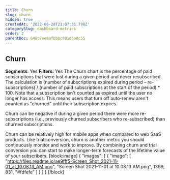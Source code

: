 ```yaml
---
title: Churn
slug: churn
hidden: true
createdAt: '2022-06-28T21:07:31.798Z'
categorySlug: dashboard-metrics
order: 2
parentDoc: 648c7ee8afbbbc001d6a0c55
---
```

## Churn
**Segments**: Yes
**Filters:** Yes
The Churn chart is the percentage of paid subscriptions that were lost during a given period and never resubscribed. The calculation is (number of subscriptions expired during period – re-subscriptions) / (number of paid subscriptions at the start of the period) * 100. Note that a subscription isn't counted as expired until the user no longer has access. This means users that turn off auto-renew aren't counted as "churned" until their subscription expires.

Churn can be negative if during a given period there were more re-subscriptions (i.e., previously churned subscribers who re-subscribed) than churned subscriptions.

Churn can be relatively high for mobile apps when compared to web SaaS products. Like trial conversion, churn is another metric you should continuously monitor and work to improve. By combining churn and trial conversion you can start to make longer-term forecasts of the lifetime value of your subscribers. 
[block:image]
{
  "images": [
    {
      "image": [
        "https://files.readme.io/ae9fff5-Screen_Shot_2021-11-01_at_10.08.13_AM.png",
        "Screen Shot 2021-11-01 at 10.08.13 AM.png",
        1399,
        831,
        "#fdfefe"
      ]
    }
  ]
}
[/block]
